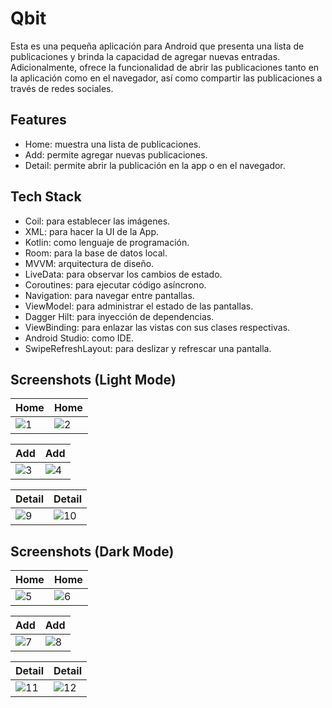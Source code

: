 # Qbit

Esta es una pequeña aplicación para Android que presenta una lista de publicaciones y brinda la capacidad de agregar nuevas entradas. Adicionalmente, ofrece la funcionalidad de abrir las publicaciones tanto en la aplicación como en el navegador, así como compartir las publicaciones a través de redes sociales.

## Features

- Home: muestra una lista de publicaciones.
- Add: permite agregar nuevas publicaciones.
- Detail: permite abrir la publicación en la app o en el navegador.

## Tech Stack

- Coil: para establecer las imágenes.
- XML: para hacer la UI de la App.
- Kotlin: como lenguaje de programación.
- Room: para la base de datos local.
- MVVM: arquitectura de diseño.
- LiveData: para observar los cambios de estado.
- Coroutines: para ejecutar código asíncrono.
- Navigation: para navegar entre pantallas.
- ViewModel: para administrar el estado de las pantallas.
- Dagger Hilt: para inyección de dependencias. 
- ViewBinding: para enlazar las vistas con sus clases respectivas.
- Android Studio: como IDE.
- SwipeRefreshLayout: para deslizar y refrescar una pantalla.

## Screenshots (Light Mode)

| Home                              | Home                            |
| :-------------------------------- | :------------------------------ |
|![1](https://github.com/jorgesanaguaray/Qbit/assets/115268191/7b227067-164e-41fc-a855-e8d027ad950b)|![2](https://github.com/jorgesanaguaray/Qbit/assets/115268191/97e53b22-9c04-48cf-a64f-318eba106cec)|

| Add                               | Add                             |
| :-------------------------------- | :------------------------------ |
|![3](https://github.com/jorgesanaguaray/Qbit/assets/115268191/62d9a94c-0410-4ecb-969a-1295ce5aea3a)|![4](https://github.com/jorgesanaguaray/Qbit/assets/115268191/568bb417-9ad3-4c2b-955c-6f814cf371bd)|

| Detail                            | Detail                          |
| :-------------------------------- | :------------------------------ |
|![9](https://github.com/jorgesanaguaray/Qbit/assets/115268191/2dd55300-0542-4acc-ba99-a1526d543bd2)|![10](https://github.com/jorgesanaguaray/Qbit/assets/115268191/5b0b1c98-f3b0-4ccc-9ea5-70a62e3e1d8a)|

## Screenshots (Dark Mode)

| Home                              | Home                            |
| :-------------------------------- | :------------------------------ |
|![5](https://github.com/jorgesanaguaray/Qbit/assets/115268191/9f4fddae-60c0-447b-9dfa-b03e7a63773d)|![6](https://github.com/jorgesanaguaray/Qbit/assets/115268191/9dd5f30f-d31d-4198-aa52-4592b0bc4811)|

| Add                               | Add                             |
| :-------------------------------- | :------------------------------ |
|![7](https://github.com/jorgesanaguaray/Qbit/assets/115268191/84b85514-f120-4c85-81c7-2160ab3c52d7)|![8](https://github.com/jorgesanaguaray/Qbit/assets/115268191/f609e5c7-24fb-46a3-9240-a7b51791d33c)|

| Detail                            | Detail                          |
| :-------------------------------- | :------------------------------ |
|![11](https://github.com/jorgesanaguaray/Qbit/assets/115268191/fb9f11b5-0693-417c-b7de-93c3401ae996)|![12](https://github.com/jorgesanaguaray/Qbit/assets/115268191/0ef92f37-3527-4b1e-ad66-b14cc64de18e)|
